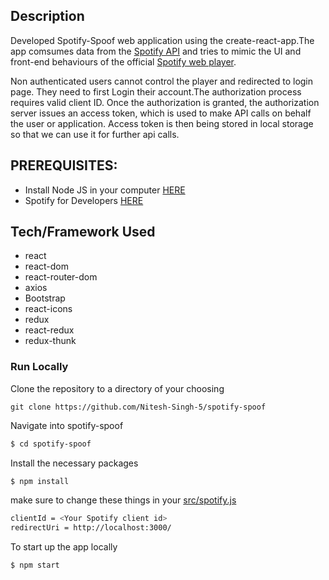 
## Description
Developed Spotify-Spoof web application using the create-react-app.The app comsumes data from the [Spotify API](https://developer.spotify.com/) and tries to mimic the UI and front-end behaviours of the official [Spotify web player](https://open.spotify.com/).

Non authenticated users cannot control the player and redirected to login page. They need to first Login their account.The authorization process requires valid client ID.
Once the authorization is granted, the authorization server issues an access token, which is used to make API calls on behalf the user or application. Access token is then being stored in local storage so that we can use it for further api calls.

## PREREQUISITES:
- Install Node JS in your computer <a href='https://nodejs.org/en/'>HERE</a>
- Spotify for Developers <a href='https://developer.spotify.com/'>HERE</a>

## Tech/Framework Used
* react
* react-dom
* react-router-dom
* axios
* Bootstrap
* react-icons
* redux
* react-redux
* redux-thunk

### Run Locally

Clone the repository to a directory of your choosing

```git
git clone https://github.com/Nitesh-Singh-5/spotify-spoof
```
Navigate into spotify-spoof

```sh
$ cd spotify-spoof 
```

Install the necessary packages

```sh
$ npm install 
```

make sure to change these things in your [src/spotify.js](https://github.com/Nitesh-Singh-5/spotify-spoof/blob/master/src/spotify.js)

```sh
clientId = <Your Spotify client id>
redirectUri = http://localhost:3000/
```

To start up the app locally
```sh
$ npm start
```

